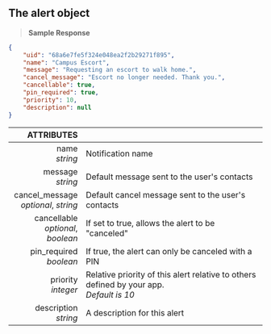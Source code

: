 ## The alert object

> **Sample Response**

```json
{
    "uid": "68a6e7fe5f324e048ea2f2b29271f895",
    "name": "Campus Escort",
    "message": "Requesting an escort to walk home.",
    "cancel_message": "Escort no longer needed. Thank you.",
    "cancellable": true,
    "pin_required": true,
    "priority": 10,
    "description": null
}
```

ATTRIBUTES||
---------:        | -----------
name<br>*string*  | Notification name
message<br>*string*  | Default message sent to the user's contacts
cancel_message<br>*optional*, *string*  | Default cancel message sent to the user's contacts
cancellable<br>*optional*, *boolean*  | If set to true, allows the alert to be "canceled"
pin_required<br>*boolean*  | If true, the alert can only be canceled with a PIN
priority<br>*integer*  | Relative priority of this alert relative to others defined by your app.<br>*Default is 10*
description<br>*string*  | A description for this alert
